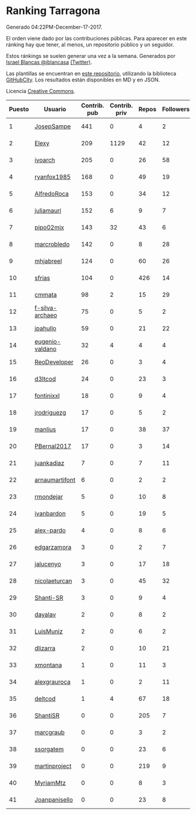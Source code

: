 # Ranking Tarragona

Generado 04:22PM-December-17-2017.

El orden viene dado por las contribuciones públicas. Para aparecer en este ránking hay que tener, al menos, un repositorio público y un seguidor.

Estos ránkings se suelen generar una vez a la semana. Generados por [Israel Blancas @iblancasa](https://github.com/iblancasa/) [(Twitter)](https://twitter.com/iblancasa).

Las plantillas se encuentran en [este repositorio](https://github.com/iblancasa/GH-Spanish-Ranking), utilizando la biblioteca [GitHubCity](https://github.com/iblancasa/GitHubCity). Los resultados están disponibles en MD y en JSON.

Licencia [Creative Commons](https://creativecommons.org/licenses/by/4.0/).

| Puesto   |  Usuario  | Contrib. pub | Contrib. priv |Repos| Followers | Desde |  Avatar  |
|----------|-----------|--------------|---------------|-----|-----------|-------|----------|
|1|[JosepSampe](https://github.com/JosepSampe)|441|0|4|2|2015-01-08|![JosepSampe](https://avatars0.githubusercontent.com/u/10448186)|
|2|[Elexy](https://github.com/Elexy)|209|1129|42|12|2010-10-14|![Elexy](https://avatars2.githubusercontent.com/u/439063)|
|3|[ivoarch](https://github.com/ivoarch)|205|0|26|58|2011-03-18|![ivoarch](https://avatars3.githubusercontent.com/u/677124)|
|4|[ryanfox1985](https://github.com/ryanfox1985)|168|0|49|19|2011-10-26|![ryanfox1985](https://avatars2.githubusercontent.com/u/1152728)|
|5|[AlfredoRoca](https://github.com/AlfredoRoca)|153|0|34|12|2014-08-15|![AlfredoRoca](https://avatars2.githubusercontent.com/u/8455554)|
|6|[juliamauri](https://github.com/juliamauri)|152|6|9|7|2013-11-28|![juliamauri](https://avatars0.githubusercontent.com/u/6062402)|
|7|[pipo02mix](https://github.com/pipo02mix)|143|32|43|6|2011-07-03|![pipo02mix](https://avatars2.githubusercontent.com/u/892157)|
|8|[marcrobledo](https://github.com/marcrobledo)|142|0|8|28|2015-09-19|![marcrobledo](https://avatars0.githubusercontent.com/u/14358263)|
|9|[mhjabreel](https://github.com/mhjabreel)|124|0|60|26|2014-10-08|![mhjabreel](https://avatars1.githubusercontent.com/u/9088025)|
|10|[sfrias](https://github.com/sfrias)|104|0|426|14|2012-05-06|![sfrias](https://avatars2.githubusercontent.com/u/1711545)|
|11|[cmmata](https://github.com/cmmata)|98|2|15|29|2013-04-22|![cmmata](https://avatars1.githubusercontent.com/u/4223148)|
|12|[f-silva-archaeo](https://github.com/f-silva-archaeo)|75|0|5|2|2016-05-04|![f-silva-archaeo](https://avatars3.githubusercontent.com/u/19189330)|
|13|[jpahullo](https://github.com/jpahullo)|59|0|21|22|2012-07-26|![jpahullo](https://avatars3.githubusercontent.com/u/2048296)|
|14|[eugenio-valdano](https://github.com/eugenio-valdano)|32|4|4|4|2014-03-12|![eugenio-valdano](https://avatars2.githubusercontent.com/u/6929185)|
|15|[ReoDeveloper](https://github.com/ReoDeveloper)|26|0|3|4|2013-01-20|![ReoDeveloper](https://avatars2.githubusercontent.com/u/3322211)|
|16|[d3ltcod](https://github.com/d3ltcod)|24|0|23|3|2017-12-11|![d3ltcod](https://avatars1.githubusercontent.com/u/34439264)|
|17|[fontinixxl](https://github.com/fontinixxl)|18|0|9|4|2013-07-24|![fontinixxl](https://avatars0.githubusercontent.com/u/5080665)|
|18|[jrodriguezg](https://github.com/jrodriguezg)|17|0|5|2|2013-02-05|![jrodriguezg](https://avatars1.githubusercontent.com/u/3486118)|
|19|[manlius](https://github.com/manlius)|17|0|38|37|2013-11-18|![manlius](https://avatars1.githubusercontent.com/u/5968066)|
|20|[PBernal2017](https://github.com/PBernal2017)|17|0|3|14|2017-02-23|![PBernal2017](https://avatars0.githubusercontent.com/u/25979373)|
|21|[juankadiaz](https://github.com/juankadiaz)|7|0|7|11|2013-10-04|![juankadiaz](https://avatars2.githubusercontent.com/u/5609996)|
|22|[arnaumartifont](https://github.com/arnaumartifont)|6|0|2|2|2014-11-07|![arnaumartifont](https://avatars1.githubusercontent.com/u/9613200)|
|23|[rmondejar](https://github.com/rmondejar)|5|0|10|8|2008-06-20|![rmondejar](https://avatars1.githubusercontent.com/u/14419)|
|24|[ivanbardon](https://github.com/ivanbardon)|5|0|19|5|2013-10-30|![ivanbardon](https://avatars3.githubusercontent.com/u/5808889)|
|25|[alex-pardo](https://github.com/alex-pardo)|4|0|8|6|2012-09-19|![alex-pardo](https://avatars0.githubusercontent.com/u/2378470)|
|26|[edgarzamora](https://github.com/edgarzamora)|3|0|2|7|2013-05-02|![edgarzamora](https://avatars3.githubusercontent.com/u/4320475)|
|27|[jalucenyo](https://github.com/jalucenyo)|3|0|17|18|2012-04-06|![jalucenyo](https://avatars1.githubusercontent.com/u/1618926)|
|28|[nicolaeturcan](https://github.com/nicolaeturcan)|3|0|45|32|2014-04-10|![nicolaeturcan](https://avatars3.githubusercontent.com/u/7248811)|
|29|[Shanti-SR](https://github.com/Shanti-SR)|3|0|9|4|2014-11-12|![Shanti-SR](https://avatars0.githubusercontent.com/u/9694646)|
|30|[dayalav](https://github.com/dayalav)|2|0|8|2|2013-06-10|![dayalav](https://avatars2.githubusercontent.com/u/4660940)|
|31|[LuisMuniz](https://github.com/LuisMuniz)|2|0|6|2|2014-07-18|![LuisMuniz](https://avatars0.githubusercontent.com/u/8201284)|
|32|[dlizarra](https://github.com/dlizarra)|2|0|10|21|2015-04-12|![dlizarra](https://avatars2.githubusercontent.com/u/11906353)|
|33|[xmontana](https://github.com/xmontana)|1|0|11|3|2011-03-04|![xmontana](https://avatars2.githubusercontent.com/u/650776)|
|34|[alexgrauroca](https://github.com/alexgrauroca)|1|0|2|11|2013-07-31|![alexgrauroca](https://avatars3.githubusercontent.com/u/5131860)|
|35|[deltcod](https://github.com/deltcod)|1|4|67|18|2015-09-22|![deltcod](https://avatars1.githubusercontent.com/u/14791993)|
|36|[ShantiSR](https://github.com/ShantiSR)|0|0|205|7|2013-01-16|![ShantiSR](https://avatars3.githubusercontent.com/u/3288528)|
|37|[marcgraub](https://github.com/marcgraub)|0|0|3|2|2012-10-02|![marcgraub](https://avatars3.githubusercontent.com/u/2468006)|
|38|[ssorgatem](https://github.com/ssorgatem)|0|0|23|6|2009-07-23|![ssorgatem](https://avatars2.githubusercontent.com/u/108138)|
|39|[martinproject](https://github.com/martinproject)|0|0|219|9|2008-06-13|![martinproject](https://avatars0.githubusercontent.com/u/13601)|
|40|[MyriamMtz](https://github.com/MyriamMtz)|0|0|8|3|2013-11-25|![MyriamMtz](https://avatars3.githubusercontent.com/u/6032560)|
|41|[Joanpanisello](https://github.com/Joanpanisello)|0|0|23|8|2013-09-20|![Joanpanisello](https://avatars1.githubusercontent.com/u/5502417)|
